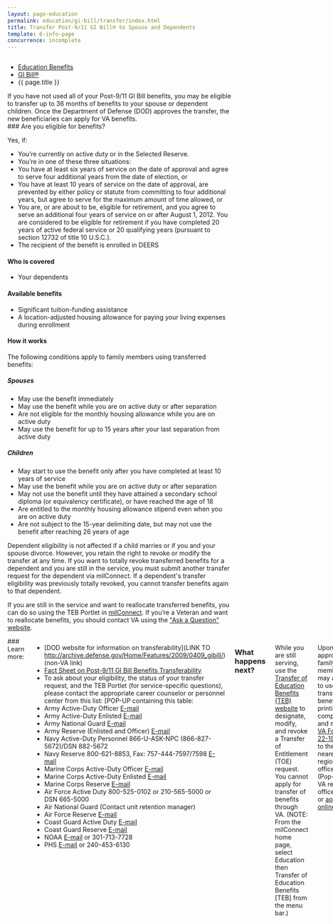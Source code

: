 ```yaml
---
layout: page-education
permalink: education/gi-bill/transfer/index.html
title: Transfer Post-9/11 GI Bill® to Spouse and Dependents
template: 6-info-page
concurrence: incomplete
---
```


<div class="splash" markdown="0">
<div class="row" markdown="0">
<div class="small-12 columns" markdown="0">

<ul class="breadcrumbs" role="menubar" aria-label="Primary">
<li class="parent"><a href="{{ site.url }}/education/">Education Benefits</a></li>
<li class="parent"><a href="{{ site.url }}/education/gi-bill/">GI Bill®</a></li>
<li class="active">{{ page.title }}</li>
</ul>

</div>
</div>
</div>

<div class="main" role="main" markdown="0">

<div class="section one" markdown="0">
<div class="primary" markdown="0">
<div class="row" markdown="0">
<div class="small-12 columns" markdown="1">
If you have not used all of your Post-9/11 GI Bill benefits, you may be eligible to transfer up to 36 months of benefits to your spouse or dependent children. Once the Department of Defense (DOD) approves the transfer, the new beneficiaries can apply for VA benefits.
</div>
<div class="small-12 columns" markdown="1">
<div class="call-out">
### Are you eligible for benefits?

Yes, if: 

- You’re currently on active duty or in the Selected Reserve.
- You’re in one of these three situations:
- You have at least six years of service on the date of approval and agree to serve four additional years from the date of election, or
- You have at least 10 years of service on the date of approval, are prevented by either policy or statute from committing to four additional years, but agree to serve for the maximum amount of time allowed, or
- You are, or are about to be, eligible for retirement, and you agree to serve an additional four years of service on or after August 1, 2012. You are considered to be eligible for retirement if you have completed 20 years of active federal service or 20 qualifying years (pursuant to section 12732 of title 10 U.S.C.).
- The recipient of the benefit is enrolled in DEERS

#### Who is covered
- Your dependents 

#### Available benefits
- Significant tuition-funding assistance 
- A location-adjusted housing allowance for paying your living expenses during enrollment

#### How it works

The following conditions apply to family members using transferred benefits:

##### Spouses

- May use the benefit immediately
- May use the benefit while you are on active duty or after separation
- Are not eligible for the monthly housing allowance while you are on active duty
- May use the benefit for up to 15 years after your last separation from active duty

##### Children

- May start to use the benefit only after you have completed at least 10 years of service
- May use the benefit while you are on active duty or after separation
- May not use the benefit until they have attained a secondary school diploma (or equivalency certificate), or have reached the age of 18
- Are entitled to the monthly housing allowance stipend even when you are on active duty
- Are not subject to the 15-year delimiting date, but may not use the benefit after reaching 26 years of age

Dependent eligibility is not affected if a child marries or if you and your spouse divorce. However, you retain the right to revoke or modify the transfer at any time. If you want to totally revoke transferred benefits for a dependent and you are still in the service, you must submit another transfer request for the dependent via milConnect. If a dependent's transfer eligibility was previously totally revoked, you cannot transfer benefits again to that dependent.

If you are still in the service and want to reallocate transferred benefits, you can do so using the TEB Portlet in [milConnect](https://www.dmdc.osd.mil/milconnect). If you’re a Veteran and want to reallocate benefits, you should contact VA using the ["Ask a Question" website](http://gibill.custhelp.com).
</div>
</div>
<div class="small-12 columns" markdown="1">
### Learn more:

- [DOD website for information on transferability](LINK TO http://archive.defense.gov/Home/Features/2009/0409_gibill/) (non-VA link)
- [Fact Sheet on Post-9/11 GI Bill Benefits Transferability](http://www.benefits.va.gov/gibill/docs/factsheets/Transferability_Factsheet.pdf)
- To ask about your eligibility, the status of your transfer request, and the TEB Portlet (for service-specific questions), please contact the appropriate career counselor or personnel center from this list: [POP-UP containing this table:
- Army Active-Duty Officer  [E-mail](mailto:usarmy.knox.hrc.mbx.tagd-post-911-gi-bill@mail.mil)
- Army Active-Duty Enlisted  [E-mail](mailto:usarmy.knox.hrc.mbx.tagd-post-911-gi-bill@mail.mil)
- Army National Guard  [E-mail](mailto:ng.robinson.ngb-arng-pec.mbx.arng-hrm-o-gi-bill-ch33@mail.mil)
- Army Reserve (Enlisted and Officer)  [E-mail](mailto:usarmy.knox.hrc.mbx.tagd-post-911-gi-bill@mail.mil)
- Navy Active-Duty Personnel  866-U-ASK-NPC (866-827-5672)/DSN 882-5672
- Navy Reserve  800-621-8853, Fax: 757-444-7597/7598  [E-mail](mailto:cnrfc_post911gibill@navy.mil)
- Marine Corps Active-Duty Officer  [E-mail](mailto:Angelo.Valadez@usmc.mil)
- Marine Corps Active-Duty Enlisted  [E-mail](mailto:Michael.A.Peck@usmc.mil)
- Marine Corps Reserve  [E-mail](mailto:smb_manpower.cmt@usmc.mil)
- Air Force Active Duty  800-525-0102 or 210-565-5000 or DSN 665-5000
- Air National Guard  (Contact unit retention manager) 
- Air Force Reserve  [E-mail](mailto:julia.williamson@us.af.mil)
- Coast Guard Active Duty  [E-mail](mailto:reidus.stokes@uscg.mil)
- Coast Guard Reserve  [E-mail](mailto:reserveVAeducation@uscg.mil)
- NOAA  [E-mail](mailto:Gregory.Raymond@noaa.gov) or 301-713-7728
- PHS  [E-mail](mailto:OCCOHelpdesk@hhs.gov) or 240-453-6130


### What happens next?

While you are still serving, use the [Transfer of Education Benefits (TEB) website](https://www.dmdc.osd.mil/milconnect/faces/faqs?_adf.ctrl-state=c4t1chkk8_4) to designate, modify, and revoke a Transfer of Entitlement (TOE) request. You cannot apply for transfer of benefits through VA. (NOTE: From the milConnect home page, select Education then Transfer of Education Benefits [TEB] from the menu bar.)

Upon approval, family members may apply to use transferred benefits by printing, completing, and mailing [VA Form 22-1990e](http://www.vba.va.gov/pubs/forms/VBA-22-1990e-ARE.pdf) to the nearest [VA regional office](Pop-up for VA regional office list) or [applying online](http://vabenefits.vba.va.gov/vonapp/main.asp). 

Once you leave military service, you can still provide a future effective date for use of TOE, modify the number of months transferred, or revoke the transfer of entitlement by submitting a written request to VA through the TEB website.
</div>

</div>
</div>


</div>
